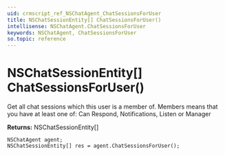 ```yaml
---
uid: crmscript_ref_NSChatAgent_ChatSessionsForUser
title: NSChatSessionEntity[] ChatSessionsForUser()
intellisense: NSChatAgent.ChatSessionsForUser
keywords: NSChatAgent, ChatSessionsForUser
so.topic: reference
---
```


# NSChatSessionEntity[] ChatSessionsForUser()

Get all chat sessions which this user is a member of. Members means that you have at least one of: Can Respond, Notifications, Listen or Manager

**Returns:** NSChatSessionEntity[]

```crmscript
NSChatAgent agent;
NSChatSessionEntity[] res = agent.ChatSessionsForUser();
```

